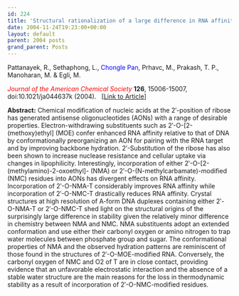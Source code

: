 ```yaml
---
id: 224
title: 'Structural rationalization of a large difference in RNA affinity despite a small difference in chemistry between two 2&#8242;-O-modified nucleic acid analogues.'
date: 2004-11-24T19:23:00+00:00
layout: default
parent: 2004 posts
grand_parent: Posts
---
```

Pattanayek, R., Sethaphong, L., <span style="color: #0000ff;">Chongle Pan</span>, Prhavc, M., Prakash, T. P., Manoharan, M. & Egli, M.

<span style="color: #ff0000;"><em>Journal of the American Chemical Society</em></span> **126**, 15006-15007, doi:10.1021/ja044637k (2004).   [[Link to Article](http://pubs.acs.org/doi/abs/10.1021/ja044637k)]

<!--more-->

**Abstract:** Chemical modification of nucleic acids at the 2&#8242;-position of ribose has generated antisense oligonucleotides (AONs) with a range of desirable properties. Electron-withdrawing substituents such as 2&#8242;-O-\[2-(methoxy)ethyl\] (MOE) confer enhanced RNA affinity relative to that of DNA by conformationally preorganizing an AON for pairing with the RNA target and by improving backbone hydration. 2&#8242;-Substitution of the ribose has also been shown to increase nuclease resistance and cellular uptake via changes in lipophilicity. Interestingly, incorporation of either 2&#8242;-O-[2-(methylamino)-2-oxoethyl]- (NMA) or 2&#8242;-O-(N-methylcarbamate)-modified (NMC) residues into AONs has divergent effects on RNA affinity. Incorporation of 2&#8242;-O-NMA-T considerably improves RNA affinity while incorporation of 2&#8242;-O-NMC-T drastically reduces RNA affinity. Crystal structures at high resolution of A-form DNA duplexes containing either 2&#8242;-O-NMA-T or 2&#8242;-O-NMC-T shed light on the structural origins of the surprisingly large difference in stability given the relatively minor difference in chemistry between NMA and NMC. NMA substituents adopt an extended conformation and use either their carbonyl oxygen or amino nitrogen to trap water molecules between phosphate group and sugar. The conformational properties of NMA and the observed hydration patterns are reminiscent of those found in the structures of 2&#8242;-O-MOE-modified RNA. Conversely, the carbonyl oxygen of NMC and O2 of T are in close contact, providing evidence that an unfavorable electrostatic interaction and the absence of a stable water structure are the main reasons for the loss in thermodynamic stability as a result of incorporation of 2&#8242;-O-NMC-modified residues.